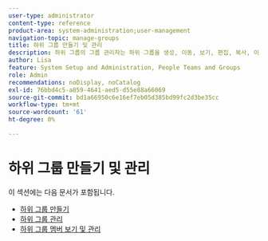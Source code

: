 ```yaml
---
user-type: administrator
content-type: reference
product-area: system-administration;user-management
navigation-topic: manage-groups
title: 하위 그룹 만들기 및 관리
description: 하위 그룹의 그룹 관리자는 하위 그룹을 생성, 이동, 보기, 편집, 복사, 이름 변경, 내보내기 및 삭제할 수 있습니다. 상위 그룹에서 하위 그룹을 제거하여 최상위 그룹으로 만들 수도 있습니다.
author: Lisa
feature: System Setup and Administration, People Teams and Groups
role: Admin
recommendations: noDisplay, noCatalog
exl-id: 76bbd4c5-a859-4641-aed5-d55e88a66069
source-git-commit: bd1a66950c6e16ef7eb05d385bd99fc2d3be35cc
workflow-type: tm+mt
source-wordcount: '61'
ht-degree: 0%

---
```


# 하위 그룹 만들기 및 관리

이 섹션에는 다음 문서가 포함됩니다.

* [하위 그룹 만들기](../../../administration-and-setup/manage-groups/create-and-manage-subgroups/create-a-subgroup.md)
* [하위 그룹 관리](../../../administration-and-setup/manage-groups/create-and-manage-subgroups/manage-subgroups.md)
* [하위 그룹 멤버 보기 및 관리](../../../administration-and-setup/manage-groups/create-and-manage-subgroups/view-and-manage-subgroup-members.md)
